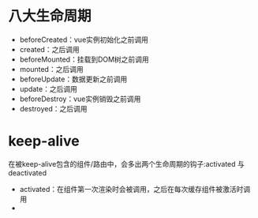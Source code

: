 # 八大生命周期
* beforeCreated：vue实例初始化之前调用
* created：之后调用
* beforeMounted：挂载到DOM树之前调用
* mounted：之后调用
* beforeUpdate：数据更新之前调用
* update：之后调用
* beforeDestroy：vue实例销毁之前调用
* destroyed：之后调用
# keep-alive
在被keep-alive包含的组件/路由中，会多出两个生命周期的钩子:activated 与 deactivated
* activated：在组件第一次渲染时会被调用，之后在每次缓存组件被激活时调用
* 